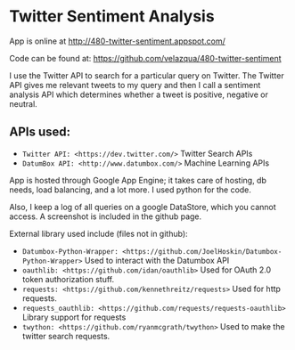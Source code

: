 Twitter Sentiment Analysis
==========================

App is online at http://480-twitter-sentiment.appspot.com/

Code can be found at: https://github.com/velazqua/480-twitter-sentiment

I use the Twitter API to search for a particular query on Twitter. The Twitter API gives me relevant tweets to my query and then I call a sentiment analysis API which determines whether a tweet is positive, negative or neutral. 

APIs used:
----------
- `Twitter API: <https://dev.twitter.com/>` Twitter Search APIs
- `DatumBox API: <http://www.datumbox.com/>` Machine Learning APIs

App is hosted through Google App Engine; it takes care of hosting, db needs, load balancing, and a lot more. I used python for the code.

Also, I keep a log of all queries on a google DataStore, which you cannot access. A screenshot is included in the github page.

External library used include (files not in github):
- `Datumbox-Python-Wrapper: <https://github.com/JoelHoskin/Datumbox-Python-Wrapper>` Used to interact with the Datumbox API
- `oauthlib: <https://github.com/idan/oauthlib>` Used for OAuth 2.0 token authorization stuff.
- `requests: <https://github.com/kennethreitz/requests>` Used for http requests.
- `requests_oauthlib: <https://github.com/requests/requests-oauthlib>` Library support for requests
- `twython: <https://github.com/ryanmcgrath/twython>` Used to make the twitter search requests.
